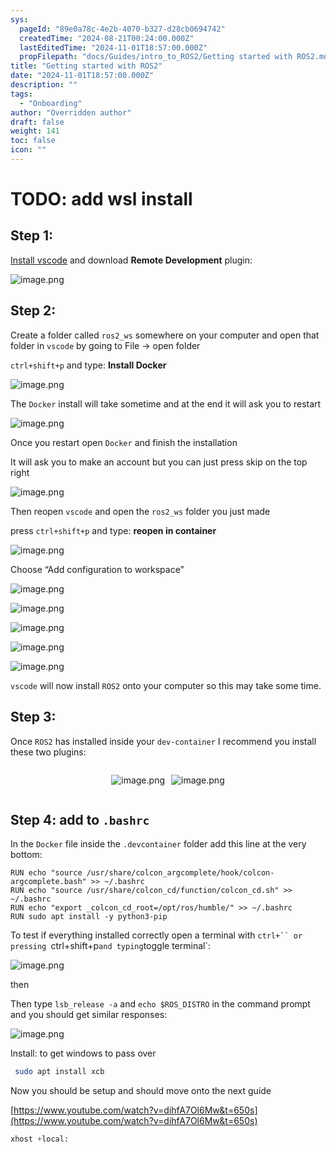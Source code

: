 ```yaml
---
sys:
  pageId: "89e0a78c-4e2b-4070-b327-d28cb0694742"
  createdTime: "2024-08-21T00:24:00.000Z"
  lastEditedTime: "2024-11-01T18:57:00.000Z"
  propFilepath: "docs/Guides/intro_to_ROS2/Getting started with ROS2.md"
title: "Getting started with ROS2"
date: "2024-11-01T18:57:00.000Z"
description: ""
tags:
  - "Onboarding"
author: "Overridden author"
draft: false
weight: 141
toc: false
icon: ""
---
```


# TODO: add wsl install

## Step 1:

[Install vscode](https://code.visualstudio.com/download) and download **Remote Development** plugin:

![image.png](https://prod-files-secure.s3.us-west-2.amazonaws.com/d518164a-d88e-44d1-a4ee-3adb3bd8bce0/efb52993-1881-4a40-b95e-6f020334f022/image.png?X-Amz-Algorithm=AWS4-HMAC-SHA256&X-Amz-Content-Sha256=UNSIGNED-PAYLOAD&X-Amz-Credential=ASIAZI2LB466WXU6T33F%2F20250403%2Fus-west-2%2Fs3%2Faws4_request&X-Amz-Date=20250403T061222Z&X-Amz-Expires=3600&X-Amz-Security-Token=IQoJb3JpZ2luX2VjEH4aCXVzLXdlc3QtMiJHMEUCIQCH5Oo9HfecDuZzV%2FfdYM0eWXRus%2BSNDzAAzzseOJpeJgIgXeilB6UHw1mTTsZcEvb30xc13mUep4OCF0gOmN7ikycqiAQI5%2F%2F%2F%2F%2F%2F%2F%2F%2F%2F%2FARAAGgw2Mzc0MjMxODM4MDUiDG4l87nyAfb%2BGJ7hKyrcA3YbVmWJXpaj5objpcbidPjQMqK5QmKLw3h2jXedGReWyIxoGDIuJgGqbos50rravknIBjWpaZhla5IZP7wkzO6VM5RO1dPUkxzavHjlSzb8wcVkFN3VKzQxM1KheHZQmPKHG1nBI9z3WO3eNVyUC87X5MicY3ebYdFjCx9g08oIaAq9IzXFCAzzEd03uw7Rn1Gi1CXb9b%2FmD5pX9G2Ydwx7Z9KCbGG7fu5f1mxFwdjE%2B9i8D9H%2BTQMg9HbvoYL8AgSpvNnI4xSxIJvPVCJNligHII5%2B%2BvTMLIOf69UyNNiF5ri2lkphmNG%2B2qu0BALZqEVcDhiq6GXiIteCwnCqmEHs1RCyPRncd9e5NxGEMt6GV4QZoLELKeeR4dnJ6H1qpncsx8kfe7tQ9aKfDfrrDw3bCmO3ukBl45qmma2xUlmXd0qsyGiVc8MTFhl7O6icjWZaR%2BKUqxiTlAxdie%2FtklwnAHLAjN%2FB00h2NDdiQ4Jp5G7BTuhryog9%2FxId9jiBaDRhn7mK3mQgjPy6ZBNegjQwsGVxu0Ai6ynRTv5ZFGAGSlnmYL%2BcXiTzQ4wfKWgQ77g%2BuBjT7Bp%2FIR9141Um%2FsPSu89ta45OgkZev31MinUjDLoGHkGkd4qq9txLMJvIuL8GOqUBiClqMLQxZgj%2BqbL08oei6hCLoY1tMdyYugfPo9oqClBVYVx65%2B7k0R%2BD%2BYgdf7Z6584ktucWbKNzLm3Eih8wjJ2WywP89jhwwHtOu3%2FMUxZZCfrVzvw5CteRsYu5lCE1R1F31Mk2zaKciPy4vOPFXt1d4eqN82f8UPdVBuh78UQwbWj3wHEV5PTFMXOa%2BSkvL8eltyVlvMjQWeXN0VSLQP3fQc%2BF&X-Amz-Signature=c38e8d377acb6ae5aa70ec872b65ad6706582d70eda9bb2af23829f3d00ce6cc&X-Amz-SignedHeaders=host&x-id=GetObject)

## Step 2:

Create a folder called `ros2_ws` somewhere on your computer and open that folder in `vscode` by going to File → open folder 

`ctrl+shift+p` and type: **Install Docker**

![image.png](https://prod-files-secure.s3.us-west-2.amazonaws.com/d518164a-d88e-44d1-a4ee-3adb3bd8bce0/2269dc0e-1cd5-47ff-bceb-c04ad9b2eab0/image.png?X-Amz-Algorithm=AWS4-HMAC-SHA256&X-Amz-Content-Sha256=UNSIGNED-PAYLOAD&X-Amz-Credential=ASIAZI2LB466WXU6T33F%2F20250403%2Fus-west-2%2Fs3%2Faws4_request&X-Amz-Date=20250403T061222Z&X-Amz-Expires=3600&X-Amz-Security-Token=IQoJb3JpZ2luX2VjEH4aCXVzLXdlc3QtMiJHMEUCIQCH5Oo9HfecDuZzV%2FfdYM0eWXRus%2BSNDzAAzzseOJpeJgIgXeilB6UHw1mTTsZcEvb30xc13mUep4OCF0gOmN7ikycqiAQI5%2F%2F%2F%2F%2F%2F%2F%2F%2F%2F%2FARAAGgw2Mzc0MjMxODM4MDUiDG4l87nyAfb%2BGJ7hKyrcA3YbVmWJXpaj5objpcbidPjQMqK5QmKLw3h2jXedGReWyIxoGDIuJgGqbos50rravknIBjWpaZhla5IZP7wkzO6VM5RO1dPUkxzavHjlSzb8wcVkFN3VKzQxM1KheHZQmPKHG1nBI9z3WO3eNVyUC87X5MicY3ebYdFjCx9g08oIaAq9IzXFCAzzEd03uw7Rn1Gi1CXb9b%2FmD5pX9G2Ydwx7Z9KCbGG7fu5f1mxFwdjE%2B9i8D9H%2BTQMg9HbvoYL8AgSpvNnI4xSxIJvPVCJNligHII5%2B%2BvTMLIOf69UyNNiF5ri2lkphmNG%2B2qu0BALZqEVcDhiq6GXiIteCwnCqmEHs1RCyPRncd9e5NxGEMt6GV4QZoLELKeeR4dnJ6H1qpncsx8kfe7tQ9aKfDfrrDw3bCmO3ukBl45qmma2xUlmXd0qsyGiVc8MTFhl7O6icjWZaR%2BKUqxiTlAxdie%2FtklwnAHLAjN%2FB00h2NDdiQ4Jp5G7BTuhryog9%2FxId9jiBaDRhn7mK3mQgjPy6ZBNegjQwsGVxu0Ai6ynRTv5ZFGAGSlnmYL%2BcXiTzQ4wfKWgQ77g%2BuBjT7Bp%2FIR9141Um%2FsPSu89ta45OgkZev31MinUjDLoGHkGkd4qq9txLMJvIuL8GOqUBiClqMLQxZgj%2BqbL08oei6hCLoY1tMdyYugfPo9oqClBVYVx65%2B7k0R%2BD%2BYgdf7Z6584ktucWbKNzLm3Eih8wjJ2WywP89jhwwHtOu3%2FMUxZZCfrVzvw5CteRsYu5lCE1R1F31Mk2zaKciPy4vOPFXt1d4eqN82f8UPdVBuh78UQwbWj3wHEV5PTFMXOa%2BSkvL8eltyVlvMjQWeXN0VSLQP3fQc%2BF&X-Amz-Signature=f90e0ef415153c7ccab37febd511eb2bd2b2409410dcc92753137977c1a9ff18&X-Amz-SignedHeaders=host&x-id=GetObject)

The `Docker` install will take sometime and at the end it will ask you to restart

![image.png](https://prod-files-secure.s3.us-west-2.amazonaws.com/d518164a-d88e-44d1-a4ee-3adb3bd8bce0/ed233f78-be33-4b1f-b89c-9c346c0e961e/image.png?X-Amz-Algorithm=AWS4-HMAC-SHA256&X-Amz-Content-Sha256=UNSIGNED-PAYLOAD&X-Amz-Credential=ASIAZI2LB466WXU6T33F%2F20250403%2Fus-west-2%2Fs3%2Faws4_request&X-Amz-Date=20250403T061222Z&X-Amz-Expires=3600&X-Amz-Security-Token=IQoJb3JpZ2luX2VjEH4aCXVzLXdlc3QtMiJHMEUCIQCH5Oo9HfecDuZzV%2FfdYM0eWXRus%2BSNDzAAzzseOJpeJgIgXeilB6UHw1mTTsZcEvb30xc13mUep4OCF0gOmN7ikycqiAQI5%2F%2F%2F%2F%2F%2F%2F%2F%2F%2F%2FARAAGgw2Mzc0MjMxODM4MDUiDG4l87nyAfb%2BGJ7hKyrcA3YbVmWJXpaj5objpcbidPjQMqK5QmKLw3h2jXedGReWyIxoGDIuJgGqbos50rravknIBjWpaZhla5IZP7wkzO6VM5RO1dPUkxzavHjlSzb8wcVkFN3VKzQxM1KheHZQmPKHG1nBI9z3WO3eNVyUC87X5MicY3ebYdFjCx9g08oIaAq9IzXFCAzzEd03uw7Rn1Gi1CXb9b%2FmD5pX9G2Ydwx7Z9KCbGG7fu5f1mxFwdjE%2B9i8D9H%2BTQMg9HbvoYL8AgSpvNnI4xSxIJvPVCJNligHII5%2B%2BvTMLIOf69UyNNiF5ri2lkphmNG%2B2qu0BALZqEVcDhiq6GXiIteCwnCqmEHs1RCyPRncd9e5NxGEMt6GV4QZoLELKeeR4dnJ6H1qpncsx8kfe7tQ9aKfDfrrDw3bCmO3ukBl45qmma2xUlmXd0qsyGiVc8MTFhl7O6icjWZaR%2BKUqxiTlAxdie%2FtklwnAHLAjN%2FB00h2NDdiQ4Jp5G7BTuhryog9%2FxId9jiBaDRhn7mK3mQgjPy6ZBNegjQwsGVxu0Ai6ynRTv5ZFGAGSlnmYL%2BcXiTzQ4wfKWgQ77g%2BuBjT7Bp%2FIR9141Um%2FsPSu89ta45OgkZev31MinUjDLoGHkGkd4qq9txLMJvIuL8GOqUBiClqMLQxZgj%2BqbL08oei6hCLoY1tMdyYugfPo9oqClBVYVx65%2B7k0R%2BD%2BYgdf7Z6584ktucWbKNzLm3Eih8wjJ2WywP89jhwwHtOu3%2FMUxZZCfrVzvw5CteRsYu5lCE1R1F31Mk2zaKciPy4vOPFXt1d4eqN82f8UPdVBuh78UQwbWj3wHEV5PTFMXOa%2BSkvL8eltyVlvMjQWeXN0VSLQP3fQc%2BF&X-Amz-Signature=dbd921ad8dbeeea14492925387da10d4e3a7b0b0d5f5ea9bc09a1d4d58cc8449&X-Amz-SignedHeaders=host&x-id=GetObject)

Once you restart open `Docker` and finish the installation

It will ask you to make an account but you can just press skip on the top right

![image.png](https://prod-files-secure.s3.us-west-2.amazonaws.com/d518164a-d88e-44d1-a4ee-3adb3bd8bce0/21010ad9-1659-4fd9-9f59-9932a09b2a3d/image.png?X-Amz-Algorithm=AWS4-HMAC-SHA256&X-Amz-Content-Sha256=UNSIGNED-PAYLOAD&X-Amz-Credential=ASIAZI2LB466WXU6T33F%2F20250403%2Fus-west-2%2Fs3%2Faws4_request&X-Amz-Date=20250403T061222Z&X-Amz-Expires=3600&X-Amz-Security-Token=IQoJb3JpZ2luX2VjEH4aCXVzLXdlc3QtMiJHMEUCIQCH5Oo9HfecDuZzV%2FfdYM0eWXRus%2BSNDzAAzzseOJpeJgIgXeilB6UHw1mTTsZcEvb30xc13mUep4OCF0gOmN7ikycqiAQI5%2F%2F%2F%2F%2F%2F%2F%2F%2F%2F%2FARAAGgw2Mzc0MjMxODM4MDUiDG4l87nyAfb%2BGJ7hKyrcA3YbVmWJXpaj5objpcbidPjQMqK5QmKLw3h2jXedGReWyIxoGDIuJgGqbos50rravknIBjWpaZhla5IZP7wkzO6VM5RO1dPUkxzavHjlSzb8wcVkFN3VKzQxM1KheHZQmPKHG1nBI9z3WO3eNVyUC87X5MicY3ebYdFjCx9g08oIaAq9IzXFCAzzEd03uw7Rn1Gi1CXb9b%2FmD5pX9G2Ydwx7Z9KCbGG7fu5f1mxFwdjE%2B9i8D9H%2BTQMg9HbvoYL8AgSpvNnI4xSxIJvPVCJNligHII5%2B%2BvTMLIOf69UyNNiF5ri2lkphmNG%2B2qu0BALZqEVcDhiq6GXiIteCwnCqmEHs1RCyPRncd9e5NxGEMt6GV4QZoLELKeeR4dnJ6H1qpncsx8kfe7tQ9aKfDfrrDw3bCmO3ukBl45qmma2xUlmXd0qsyGiVc8MTFhl7O6icjWZaR%2BKUqxiTlAxdie%2FtklwnAHLAjN%2FB00h2NDdiQ4Jp5G7BTuhryog9%2FxId9jiBaDRhn7mK3mQgjPy6ZBNegjQwsGVxu0Ai6ynRTv5ZFGAGSlnmYL%2BcXiTzQ4wfKWgQ77g%2BuBjT7Bp%2FIR9141Um%2FsPSu89ta45OgkZev31MinUjDLoGHkGkd4qq9txLMJvIuL8GOqUBiClqMLQxZgj%2BqbL08oei6hCLoY1tMdyYugfPo9oqClBVYVx65%2B7k0R%2BD%2BYgdf7Z6584ktucWbKNzLm3Eih8wjJ2WywP89jhwwHtOu3%2FMUxZZCfrVzvw5CteRsYu5lCE1R1F31Mk2zaKciPy4vOPFXt1d4eqN82f8UPdVBuh78UQwbWj3wHEV5PTFMXOa%2BSkvL8eltyVlvMjQWeXN0VSLQP3fQc%2BF&X-Amz-Signature=e4efd149616b6ae5eb4a2eb82838c06efc814ae8387f15636511df8b6770762e&X-Amz-SignedHeaders=host&x-id=GetObject)

Then reopen `vscode` and open the `ros2_ws` folder you just made

press `ctrl+shift+p` and type: **reopen in container**

![image.png](https://prod-files-secure.s3.us-west-2.amazonaws.com/d518164a-d88e-44d1-a4ee-3adb3bd8bce0/4e93b8c2-41ad-488c-8095-c74205196118/image.png?X-Amz-Algorithm=AWS4-HMAC-SHA256&X-Amz-Content-Sha256=UNSIGNED-PAYLOAD&X-Amz-Credential=ASIAZI2LB466WXU6T33F%2F20250403%2Fus-west-2%2Fs3%2Faws4_request&X-Amz-Date=20250403T061222Z&X-Amz-Expires=3600&X-Amz-Security-Token=IQoJb3JpZ2luX2VjEH4aCXVzLXdlc3QtMiJHMEUCIQCH5Oo9HfecDuZzV%2FfdYM0eWXRus%2BSNDzAAzzseOJpeJgIgXeilB6UHw1mTTsZcEvb30xc13mUep4OCF0gOmN7ikycqiAQI5%2F%2F%2F%2F%2F%2F%2F%2F%2F%2F%2FARAAGgw2Mzc0MjMxODM4MDUiDG4l87nyAfb%2BGJ7hKyrcA3YbVmWJXpaj5objpcbidPjQMqK5QmKLw3h2jXedGReWyIxoGDIuJgGqbos50rravknIBjWpaZhla5IZP7wkzO6VM5RO1dPUkxzavHjlSzb8wcVkFN3VKzQxM1KheHZQmPKHG1nBI9z3WO3eNVyUC87X5MicY3ebYdFjCx9g08oIaAq9IzXFCAzzEd03uw7Rn1Gi1CXb9b%2FmD5pX9G2Ydwx7Z9KCbGG7fu5f1mxFwdjE%2B9i8D9H%2BTQMg9HbvoYL8AgSpvNnI4xSxIJvPVCJNligHII5%2B%2BvTMLIOf69UyNNiF5ri2lkphmNG%2B2qu0BALZqEVcDhiq6GXiIteCwnCqmEHs1RCyPRncd9e5NxGEMt6GV4QZoLELKeeR4dnJ6H1qpncsx8kfe7tQ9aKfDfrrDw3bCmO3ukBl45qmma2xUlmXd0qsyGiVc8MTFhl7O6icjWZaR%2BKUqxiTlAxdie%2FtklwnAHLAjN%2FB00h2NDdiQ4Jp5G7BTuhryog9%2FxId9jiBaDRhn7mK3mQgjPy6ZBNegjQwsGVxu0Ai6ynRTv5ZFGAGSlnmYL%2BcXiTzQ4wfKWgQ77g%2BuBjT7Bp%2FIR9141Um%2FsPSu89ta45OgkZev31MinUjDLoGHkGkd4qq9txLMJvIuL8GOqUBiClqMLQxZgj%2BqbL08oei6hCLoY1tMdyYugfPo9oqClBVYVx65%2B7k0R%2BD%2BYgdf7Z6584ktucWbKNzLm3Eih8wjJ2WywP89jhwwHtOu3%2FMUxZZCfrVzvw5CteRsYu5lCE1R1F31Mk2zaKciPy4vOPFXt1d4eqN82f8UPdVBuh78UQwbWj3wHEV5PTFMXOa%2BSkvL8eltyVlvMjQWeXN0VSLQP3fQc%2BF&X-Amz-Signature=3945402d29e882be362ab5daedf5b995b88f6b5f6ab43aba16150d7c3c26596e&X-Amz-SignedHeaders=host&x-id=GetObject)

Choose “Add configuration to workspace”

![image.png](https://prod-files-secure.s3.us-west-2.amazonaws.com/d518164a-d88e-44d1-a4ee-3adb3bd8bce0/9560b282-5060-4989-ba37-97e7b2c22476/image.png?X-Amz-Algorithm=AWS4-HMAC-SHA256&X-Amz-Content-Sha256=UNSIGNED-PAYLOAD&X-Amz-Credential=ASIAZI2LB466WXU6T33F%2F20250403%2Fus-west-2%2Fs3%2Faws4_request&X-Amz-Date=20250403T061222Z&X-Amz-Expires=3600&X-Amz-Security-Token=IQoJb3JpZ2luX2VjEH4aCXVzLXdlc3QtMiJHMEUCIQCH5Oo9HfecDuZzV%2FfdYM0eWXRus%2BSNDzAAzzseOJpeJgIgXeilB6UHw1mTTsZcEvb30xc13mUep4OCF0gOmN7ikycqiAQI5%2F%2F%2F%2F%2F%2F%2F%2F%2F%2F%2FARAAGgw2Mzc0MjMxODM4MDUiDG4l87nyAfb%2BGJ7hKyrcA3YbVmWJXpaj5objpcbidPjQMqK5QmKLw3h2jXedGReWyIxoGDIuJgGqbos50rravknIBjWpaZhla5IZP7wkzO6VM5RO1dPUkxzavHjlSzb8wcVkFN3VKzQxM1KheHZQmPKHG1nBI9z3WO3eNVyUC87X5MicY3ebYdFjCx9g08oIaAq9IzXFCAzzEd03uw7Rn1Gi1CXb9b%2FmD5pX9G2Ydwx7Z9KCbGG7fu5f1mxFwdjE%2B9i8D9H%2BTQMg9HbvoYL8AgSpvNnI4xSxIJvPVCJNligHII5%2B%2BvTMLIOf69UyNNiF5ri2lkphmNG%2B2qu0BALZqEVcDhiq6GXiIteCwnCqmEHs1RCyPRncd9e5NxGEMt6GV4QZoLELKeeR4dnJ6H1qpncsx8kfe7tQ9aKfDfrrDw3bCmO3ukBl45qmma2xUlmXd0qsyGiVc8MTFhl7O6icjWZaR%2BKUqxiTlAxdie%2FtklwnAHLAjN%2FB00h2NDdiQ4Jp5G7BTuhryog9%2FxId9jiBaDRhn7mK3mQgjPy6ZBNegjQwsGVxu0Ai6ynRTv5ZFGAGSlnmYL%2BcXiTzQ4wfKWgQ77g%2BuBjT7Bp%2FIR9141Um%2FsPSu89ta45OgkZev31MinUjDLoGHkGkd4qq9txLMJvIuL8GOqUBiClqMLQxZgj%2BqbL08oei6hCLoY1tMdyYugfPo9oqClBVYVx65%2B7k0R%2BD%2BYgdf7Z6584ktucWbKNzLm3Eih8wjJ2WywP89jhwwHtOu3%2FMUxZZCfrVzvw5CteRsYu5lCE1R1F31Mk2zaKciPy4vOPFXt1d4eqN82f8UPdVBuh78UQwbWj3wHEV5PTFMXOa%2BSkvL8eltyVlvMjQWeXN0VSLQP3fQc%2BF&X-Amz-Signature=03809020691657d8e2183c87dd014751a0c9ba56d8f98b8cf136c29bb2a22636&X-Amz-SignedHeaders=host&x-id=GetObject)

![image.png](https://prod-files-secure.s3.us-west-2.amazonaws.com/d518164a-d88e-44d1-a4ee-3adb3bd8bce0/2ee63f81-886b-48e8-a553-dc6e5eac99e4/image.png?X-Amz-Algorithm=AWS4-HMAC-SHA256&X-Amz-Content-Sha256=UNSIGNED-PAYLOAD&X-Amz-Credential=ASIAZI2LB466WXU6T33F%2F20250403%2Fus-west-2%2Fs3%2Faws4_request&X-Amz-Date=20250403T061222Z&X-Amz-Expires=3600&X-Amz-Security-Token=IQoJb3JpZ2luX2VjEH4aCXVzLXdlc3QtMiJHMEUCIQCH5Oo9HfecDuZzV%2FfdYM0eWXRus%2BSNDzAAzzseOJpeJgIgXeilB6UHw1mTTsZcEvb30xc13mUep4OCF0gOmN7ikycqiAQI5%2F%2F%2F%2F%2F%2F%2F%2F%2F%2F%2FARAAGgw2Mzc0MjMxODM4MDUiDG4l87nyAfb%2BGJ7hKyrcA3YbVmWJXpaj5objpcbidPjQMqK5QmKLw3h2jXedGReWyIxoGDIuJgGqbos50rravknIBjWpaZhla5IZP7wkzO6VM5RO1dPUkxzavHjlSzb8wcVkFN3VKzQxM1KheHZQmPKHG1nBI9z3WO3eNVyUC87X5MicY3ebYdFjCx9g08oIaAq9IzXFCAzzEd03uw7Rn1Gi1CXb9b%2FmD5pX9G2Ydwx7Z9KCbGG7fu5f1mxFwdjE%2B9i8D9H%2BTQMg9HbvoYL8AgSpvNnI4xSxIJvPVCJNligHII5%2B%2BvTMLIOf69UyNNiF5ri2lkphmNG%2B2qu0BALZqEVcDhiq6GXiIteCwnCqmEHs1RCyPRncd9e5NxGEMt6GV4QZoLELKeeR4dnJ6H1qpncsx8kfe7tQ9aKfDfrrDw3bCmO3ukBl45qmma2xUlmXd0qsyGiVc8MTFhl7O6icjWZaR%2BKUqxiTlAxdie%2FtklwnAHLAjN%2FB00h2NDdiQ4Jp5G7BTuhryog9%2FxId9jiBaDRhn7mK3mQgjPy6ZBNegjQwsGVxu0Ai6ynRTv5ZFGAGSlnmYL%2BcXiTzQ4wfKWgQ77g%2BuBjT7Bp%2FIR9141Um%2FsPSu89ta45OgkZev31MinUjDLoGHkGkd4qq9txLMJvIuL8GOqUBiClqMLQxZgj%2BqbL08oei6hCLoY1tMdyYugfPo9oqClBVYVx65%2B7k0R%2BD%2BYgdf7Z6584ktucWbKNzLm3Eih8wjJ2WywP89jhwwHtOu3%2FMUxZZCfrVzvw5CteRsYu5lCE1R1F31Mk2zaKciPy4vOPFXt1d4eqN82f8UPdVBuh78UQwbWj3wHEV5PTFMXOa%2BSkvL8eltyVlvMjQWeXN0VSLQP3fQc%2BF&X-Amz-Signature=7d9eedbd3935574b705deb1c0d6fac70daf85daa0563d4411028fcb107385db2&X-Amz-SignedHeaders=host&x-id=GetObject)

![image.png](https://prod-files-secure.s3.us-west-2.amazonaws.com/d518164a-d88e-44d1-a4ee-3adb3bd8bce0/ae1580b2-b048-407e-aed9-b584224a7a04/image.png?X-Amz-Algorithm=AWS4-HMAC-SHA256&X-Amz-Content-Sha256=UNSIGNED-PAYLOAD&X-Amz-Credential=ASIAZI2LB466WXU6T33F%2F20250403%2Fus-west-2%2Fs3%2Faws4_request&X-Amz-Date=20250403T061222Z&X-Amz-Expires=3600&X-Amz-Security-Token=IQoJb3JpZ2luX2VjEH4aCXVzLXdlc3QtMiJHMEUCIQCH5Oo9HfecDuZzV%2FfdYM0eWXRus%2BSNDzAAzzseOJpeJgIgXeilB6UHw1mTTsZcEvb30xc13mUep4OCF0gOmN7ikycqiAQI5%2F%2F%2F%2F%2F%2F%2F%2F%2F%2F%2FARAAGgw2Mzc0MjMxODM4MDUiDG4l87nyAfb%2BGJ7hKyrcA3YbVmWJXpaj5objpcbidPjQMqK5QmKLw3h2jXedGReWyIxoGDIuJgGqbos50rravknIBjWpaZhla5IZP7wkzO6VM5RO1dPUkxzavHjlSzb8wcVkFN3VKzQxM1KheHZQmPKHG1nBI9z3WO3eNVyUC87X5MicY3ebYdFjCx9g08oIaAq9IzXFCAzzEd03uw7Rn1Gi1CXb9b%2FmD5pX9G2Ydwx7Z9KCbGG7fu5f1mxFwdjE%2B9i8D9H%2BTQMg9HbvoYL8AgSpvNnI4xSxIJvPVCJNligHII5%2B%2BvTMLIOf69UyNNiF5ri2lkphmNG%2B2qu0BALZqEVcDhiq6GXiIteCwnCqmEHs1RCyPRncd9e5NxGEMt6GV4QZoLELKeeR4dnJ6H1qpncsx8kfe7tQ9aKfDfrrDw3bCmO3ukBl45qmma2xUlmXd0qsyGiVc8MTFhl7O6icjWZaR%2BKUqxiTlAxdie%2FtklwnAHLAjN%2FB00h2NDdiQ4Jp5G7BTuhryog9%2FxId9jiBaDRhn7mK3mQgjPy6ZBNegjQwsGVxu0Ai6ynRTv5ZFGAGSlnmYL%2BcXiTzQ4wfKWgQ77g%2BuBjT7Bp%2FIR9141Um%2FsPSu89ta45OgkZev31MinUjDLoGHkGkd4qq9txLMJvIuL8GOqUBiClqMLQxZgj%2BqbL08oei6hCLoY1tMdyYugfPo9oqClBVYVx65%2B7k0R%2BD%2BYgdf7Z6584ktucWbKNzLm3Eih8wjJ2WywP89jhwwHtOu3%2FMUxZZCfrVzvw5CteRsYu5lCE1R1F31Mk2zaKciPy4vOPFXt1d4eqN82f8UPdVBuh78UQwbWj3wHEV5PTFMXOa%2BSkvL8eltyVlvMjQWeXN0VSLQP3fQc%2BF&X-Amz-Signature=7bfdb9089fdc4eab78f552da26d5cbd2bce7ed07e02e8055b76fcf6545392df3&X-Amz-SignedHeaders=host&x-id=GetObject)

![image.png](https://prod-files-secure.s3.us-west-2.amazonaws.com/d518164a-d88e-44d1-a4ee-3adb3bd8bce0/53255b28-f75e-430f-b9e3-c0ac8577e42b/image.png?X-Amz-Algorithm=AWS4-HMAC-SHA256&X-Amz-Content-Sha256=UNSIGNED-PAYLOAD&X-Amz-Credential=ASIAZI2LB466WXU6T33F%2F20250403%2Fus-west-2%2Fs3%2Faws4_request&X-Amz-Date=20250403T061222Z&X-Amz-Expires=3600&X-Amz-Security-Token=IQoJb3JpZ2luX2VjEH4aCXVzLXdlc3QtMiJHMEUCIQCH5Oo9HfecDuZzV%2FfdYM0eWXRus%2BSNDzAAzzseOJpeJgIgXeilB6UHw1mTTsZcEvb30xc13mUep4OCF0gOmN7ikycqiAQI5%2F%2F%2F%2F%2F%2F%2F%2F%2F%2F%2FARAAGgw2Mzc0MjMxODM4MDUiDG4l87nyAfb%2BGJ7hKyrcA3YbVmWJXpaj5objpcbidPjQMqK5QmKLw3h2jXedGReWyIxoGDIuJgGqbos50rravknIBjWpaZhla5IZP7wkzO6VM5RO1dPUkxzavHjlSzb8wcVkFN3VKzQxM1KheHZQmPKHG1nBI9z3WO3eNVyUC87X5MicY3ebYdFjCx9g08oIaAq9IzXFCAzzEd03uw7Rn1Gi1CXb9b%2FmD5pX9G2Ydwx7Z9KCbGG7fu5f1mxFwdjE%2B9i8D9H%2BTQMg9HbvoYL8AgSpvNnI4xSxIJvPVCJNligHII5%2B%2BvTMLIOf69UyNNiF5ri2lkphmNG%2B2qu0BALZqEVcDhiq6GXiIteCwnCqmEHs1RCyPRncd9e5NxGEMt6GV4QZoLELKeeR4dnJ6H1qpncsx8kfe7tQ9aKfDfrrDw3bCmO3ukBl45qmma2xUlmXd0qsyGiVc8MTFhl7O6icjWZaR%2BKUqxiTlAxdie%2FtklwnAHLAjN%2FB00h2NDdiQ4Jp5G7BTuhryog9%2FxId9jiBaDRhn7mK3mQgjPy6ZBNegjQwsGVxu0Ai6ynRTv5ZFGAGSlnmYL%2BcXiTzQ4wfKWgQ77g%2BuBjT7Bp%2FIR9141Um%2FsPSu89ta45OgkZev31MinUjDLoGHkGkd4qq9txLMJvIuL8GOqUBiClqMLQxZgj%2BqbL08oei6hCLoY1tMdyYugfPo9oqClBVYVx65%2B7k0R%2BD%2BYgdf7Z6584ktucWbKNzLm3Eih8wjJ2WywP89jhwwHtOu3%2FMUxZZCfrVzvw5CteRsYu5lCE1R1F31Mk2zaKciPy4vOPFXt1d4eqN82f8UPdVBuh78UQwbWj3wHEV5PTFMXOa%2BSkvL8eltyVlvMjQWeXN0VSLQP3fQc%2BF&X-Amz-Signature=4b1a927d2bbe69360f6f242b239d93fd548d64b4d616429148295d23b470057f&X-Amz-SignedHeaders=host&x-id=GetObject)

![image.png](https://prod-files-secure.s3.us-west-2.amazonaws.com/d518164a-d88e-44d1-a4ee-3adb3bd8bce0/7c562767-5af9-4ffb-97d1-327bcdf4ee00/image.png?X-Amz-Algorithm=AWS4-HMAC-SHA256&X-Amz-Content-Sha256=UNSIGNED-PAYLOAD&X-Amz-Credential=ASIAZI2LB466WXU6T33F%2F20250403%2Fus-west-2%2Fs3%2Faws4_request&X-Amz-Date=20250403T061222Z&X-Amz-Expires=3600&X-Amz-Security-Token=IQoJb3JpZ2luX2VjEH4aCXVzLXdlc3QtMiJHMEUCIQCH5Oo9HfecDuZzV%2FfdYM0eWXRus%2BSNDzAAzzseOJpeJgIgXeilB6UHw1mTTsZcEvb30xc13mUep4OCF0gOmN7ikycqiAQI5%2F%2F%2F%2F%2F%2F%2F%2F%2F%2F%2FARAAGgw2Mzc0MjMxODM4MDUiDG4l87nyAfb%2BGJ7hKyrcA3YbVmWJXpaj5objpcbidPjQMqK5QmKLw3h2jXedGReWyIxoGDIuJgGqbos50rravknIBjWpaZhla5IZP7wkzO6VM5RO1dPUkxzavHjlSzb8wcVkFN3VKzQxM1KheHZQmPKHG1nBI9z3WO3eNVyUC87X5MicY3ebYdFjCx9g08oIaAq9IzXFCAzzEd03uw7Rn1Gi1CXb9b%2FmD5pX9G2Ydwx7Z9KCbGG7fu5f1mxFwdjE%2B9i8D9H%2BTQMg9HbvoYL8AgSpvNnI4xSxIJvPVCJNligHII5%2B%2BvTMLIOf69UyNNiF5ri2lkphmNG%2B2qu0BALZqEVcDhiq6GXiIteCwnCqmEHs1RCyPRncd9e5NxGEMt6GV4QZoLELKeeR4dnJ6H1qpncsx8kfe7tQ9aKfDfrrDw3bCmO3ukBl45qmma2xUlmXd0qsyGiVc8MTFhl7O6icjWZaR%2BKUqxiTlAxdie%2FtklwnAHLAjN%2FB00h2NDdiQ4Jp5G7BTuhryog9%2FxId9jiBaDRhn7mK3mQgjPy6ZBNegjQwsGVxu0Ai6ynRTv5ZFGAGSlnmYL%2BcXiTzQ4wfKWgQ77g%2BuBjT7Bp%2FIR9141Um%2FsPSu89ta45OgkZev31MinUjDLoGHkGkd4qq9txLMJvIuL8GOqUBiClqMLQxZgj%2BqbL08oei6hCLoY1tMdyYugfPo9oqClBVYVx65%2B7k0R%2BD%2BYgdf7Z6584ktucWbKNzLm3Eih8wjJ2WywP89jhwwHtOu3%2FMUxZZCfrVzvw5CteRsYu5lCE1R1F31Mk2zaKciPy4vOPFXt1d4eqN82f8UPdVBuh78UQwbWj3wHEV5PTFMXOa%2BSkvL8eltyVlvMjQWeXN0VSLQP3fQc%2BF&X-Amz-Signature=081d95c06e57cc0130a6ed7e490198b2aa44276d1b300a8f577a4ad17cc6e18e&X-Amz-SignedHeaders=host&x-id=GetObject)

`vscode` will now install `ROS2` onto your computer so this may take some time.

## Step 3:

Once `ROS2` has installed inside your `dev-container` I recommend you install these two plugins:

<div style="display: flex;flex-direction: row; column-gap:10px; max-width: 630px;justify-content: center;">
<div>

![image.png](https://prod-files-secure.s3.us-west-2.amazonaws.com/d518164a-d88e-44d1-a4ee-3adb3bd8bce0/3fc3d550-5a54-4ba1-ba6b-faa01cdb7369/image.png?X-Amz-Algorithm=AWS4-HMAC-SHA256&X-Amz-Content-Sha256=UNSIGNED-PAYLOAD&X-Amz-Credential=ASIAZI2LB466TYLBZNL4%2F20250403%2Fus-west-2%2Fs3%2Faws4_request&X-Amz-Date=20250403T061224Z&X-Amz-Expires=3600&X-Amz-Security-Token=IQoJb3JpZ2luX2VjEH4aCXVzLXdlc3QtMiJHMEUCIB%2BWPuFnkKAdpQq%2FgqD7c5Skp%2BCUW7er1qmM8DlfewQnAiEAt5emL6YrfRHpO%2F20ruZqQ5%2FW6IoAfY4u3lJ%2FV3jPOlQqiAQI5%2F%2F%2F%2F%2F%2F%2F%2F%2F%2F%2FARAAGgw2Mzc0MjMxODM4MDUiDDrTcO20CVp7z1aOjircAxwdmBvCybQtT7avrQmDD%2FE7AOEtncBcitCIXqMQk12MqcFFgvzQsXA3lx%2FiU3RVDgMypGEN%2F%2FXanhCWZL0z%2BrZN76HeiVgGytCaz0KPfrey%2FLLSG%2F4JCl1ePThQMXykDMhZOTA6vydOhAWDl88EKyt7kipV5AFHjnCnGeDjC2K0d7DMnBm7Bmt0m51CB9L9LURw2fnkV5ARbNTWY5mTfIbAjAa0Mg5cOQGY7gdDXj2IYzgRTl%2BeSWPnnQqexJUuekF%2FXeFT3iX3KDBAanTMfzS4eU7GWrbs3FBguirvsGjayW8x7jFvoypWmAz6KJSntzPCT6EgP%2BhCNlxNXrnuZtD6kJExoZkmOXS1ozNATlUNdQZ0nCPFQcAgRWZrAorSC0JUU3Lz3s%2FRBZE3mk9b5OWe2SuviiXWt1E3z%2BWU3oAHV%2BNH6dQNrv3XFT62LVMFF1Fp2jY3CiQDPLkXai%2BxCmnDg1FFXKyIo2sFCuIw5qvwAUCH1vuFG%2BKg2qU1bNMMZVNl4aXIQvCMdYkOaNUssUsQpY9At73Q5q7T4F4IYQ0X2SCRdWR%2BJRTRCNI6Q97F7mcCN0pwhB8%2FRlK4dVcAbDDRg%2B94yYjfXKvhw%2FjztRpWO2U56rbEtt2VFKzyMN%2FHuL8GOqUBobZubT7vcAvO85nkMbtwVN7aJTh6s4EVZH3vxz6REmSDVoRT1a4QuFoG0zloichdFdafF2hbcF%2B0FWxrj%2FUcdLGfjtJi98h3sOywhXdjEzImY78ZKpLVUgxKxqWiKwz461lLGR529PPHhf2c8xxz4y0%2Fz2Y8EBEjLdxaeV0a5tYNK8xDjj2Gu8balOSw7wOe3I5HmiXr10rf%2By7uc4r01mzqyrVe&X-Amz-Signature=e79dae2759a6c366872d49d2e9851309f42e8ae482813573ffea15b1a26e77f4&X-Amz-SignedHeaders=host&x-id=GetObject)

</div>
<div>

![image.png](https://prod-files-secure.s3.us-west-2.amazonaws.com/d518164a-d88e-44d1-a4ee-3adb3bd8bce0/d994cc66-13c2-4093-a5a3-f84cf4601a82/image.png?X-Amz-Algorithm=AWS4-HMAC-SHA256&X-Amz-Content-Sha256=UNSIGNED-PAYLOAD&X-Amz-Credential=ASIAZI2LB4664MNLBCVR%2F20250403%2Fus-west-2%2Fs3%2Faws4_request&X-Amz-Date=20250403T061225Z&X-Amz-Expires=3600&X-Amz-Security-Token=IQoJb3JpZ2luX2VjEH4aCXVzLXdlc3QtMiJGMEQCIFzeodhq%2BOw%2FqpJk%2Bl40JdJnucZLCrF2cFIMAi4kYec4AiB68x44fbPEN%2B2%2BpXdOOh0TwVPTv4B0NPWOiW%2FFRsKD9iqIBAjn%2F%2F%2F%2F%2F%2F%2F%2F%2F%2F8BEAAaDDYzNzQyMzE4MzgwNSIMEGLzqQITmibtzYEtKtwDHKaeMOocSqcvPb1MzypYx3CJ0QBtALW7sIsDLrLZCBmGStgLvocDj5i%2F%2FZ6sikl%2FxtTS1YaVcHMwSh0l1tslAb6FEqe%2BCJc5PuXGQ1T8b3pYJU9x5cUf%2BxWVfX9UDpsR2Vb5DJiN046N9tXDuuW5YOJgkW4BYJVnEYvDisX7HBaLADEU5F0AskHF1%2FqRL%2BWdpTL8YYw8vA4%2BF%2FApbJ09LrB0OWmY9zThkmrDxFrKKO%2F1GVH7PxfWwdC%2FW0%2FHNp70fs3nlxoQK2dm4uvV%2F8MGlCEW%2FIl8yLx26TMybUOvg6zQGJsCKrFB1XYBj7%2BtWg4zB8pcBx7ycRu9D4BUAAhkDIK3N8WCdqdDlBAyWbe7miCotvIS5zPOl9qWoj3GCQmD8jLsOpNAI84RTRdetjKdN0RDPXHbCHRw9aqS3kqajzurJ%2Fo0gAk4J1zmGr%2Bcnbnm6d8bKWpmFuMmbBP0jA44GQrpstZp%2FAoYHa4114pFC2JADJ1%2Byn5qz2AeOnchmoH41MECDjhZPHWYFMfFyQI%2FjhGpw5WoswB9GctCJRhubFszgoSuMwEGFFLYtpQXPGPYVdmGUOP1lpXkH0%2Bii6nwRE7CQSDhJHeP2uc%2FxBaml9aDZCfMU6ZC9FPYZT0wsMi4vwY6pgHnPBt%2F4CoFRlYUneibiP%2FdOOV8T2wy5%2BnDqjiXBCbS%2BXuQyNjzJZ1NZC7uKOyCeoIrSJs3GiAu6fBcvb%2F8ybLMMcy6XHaVCu3a60tc%2BIfn8xhll1sJSRnEEer%2BrpuIHHQBCyX2bmFQtjQQevZXqmWoPoIvLgI2oBWInSOjvsPQrF2%2F775aJtbJrhXMTx5NMmBxIGY5wzV6cOL0CKvtX6rRzom5%2FMOW&X-Amz-Signature=895c66aed48febe6d06a9c01e86cfc16349d2b9f9bc8e8574cbb15fb0ee98d5e&X-Amz-SignedHeaders=host&x-id=GetObject)

</div>
</div>

## Step 4: add to `.bashrc`

In the `Docker` file inside the `.devcontainer` folder add this line at the very bottom: 

```docker
RUN echo "source /usr/share/colcon_argcomplete/hook/colcon-argcomplete.bash" >> ~/.bashrc
RUN echo "source /usr/share/colcon_cd/function/colcon_cd.sh" >> ~/.bashrc
RUN echo "export _colcon_cd_root=/opt/ros/humble/" >> ~/.bashrc
RUN sudo apt install -y python3-pip 
```

To test if everything installed correctly open a terminal with `ctrl+`` or pressing `ctrl+shift+p` and typing `toggle terminal`:

![image.png](https://prod-files-secure.s3.us-west-2.amazonaws.com/d518164a-d88e-44d1-a4ee-3adb3bd8bce0/6a4943d8-b04e-4c02-9a58-775f3384d1a5/image.png?X-Amz-Algorithm=AWS4-HMAC-SHA256&X-Amz-Content-Sha256=UNSIGNED-PAYLOAD&X-Amz-Credential=ASIAZI2LB466WXU6T33F%2F20250403%2Fus-west-2%2Fs3%2Faws4_request&X-Amz-Date=20250403T061222Z&X-Amz-Expires=3600&X-Amz-Security-Token=IQoJb3JpZ2luX2VjEH4aCXVzLXdlc3QtMiJHMEUCIQCH5Oo9HfecDuZzV%2FfdYM0eWXRus%2BSNDzAAzzseOJpeJgIgXeilB6UHw1mTTsZcEvb30xc13mUep4OCF0gOmN7ikycqiAQI5%2F%2F%2F%2F%2F%2F%2F%2F%2F%2F%2FARAAGgw2Mzc0MjMxODM4MDUiDG4l87nyAfb%2BGJ7hKyrcA3YbVmWJXpaj5objpcbidPjQMqK5QmKLw3h2jXedGReWyIxoGDIuJgGqbos50rravknIBjWpaZhla5IZP7wkzO6VM5RO1dPUkxzavHjlSzb8wcVkFN3VKzQxM1KheHZQmPKHG1nBI9z3WO3eNVyUC87X5MicY3ebYdFjCx9g08oIaAq9IzXFCAzzEd03uw7Rn1Gi1CXb9b%2FmD5pX9G2Ydwx7Z9KCbGG7fu5f1mxFwdjE%2B9i8D9H%2BTQMg9HbvoYL8AgSpvNnI4xSxIJvPVCJNligHII5%2B%2BvTMLIOf69UyNNiF5ri2lkphmNG%2B2qu0BALZqEVcDhiq6GXiIteCwnCqmEHs1RCyPRncd9e5NxGEMt6GV4QZoLELKeeR4dnJ6H1qpncsx8kfe7tQ9aKfDfrrDw3bCmO3ukBl45qmma2xUlmXd0qsyGiVc8MTFhl7O6icjWZaR%2BKUqxiTlAxdie%2FtklwnAHLAjN%2FB00h2NDdiQ4Jp5G7BTuhryog9%2FxId9jiBaDRhn7mK3mQgjPy6ZBNegjQwsGVxu0Ai6ynRTv5ZFGAGSlnmYL%2BcXiTzQ4wfKWgQ77g%2BuBjT7Bp%2FIR9141Um%2FsPSu89ta45OgkZev31MinUjDLoGHkGkd4qq9txLMJvIuL8GOqUBiClqMLQxZgj%2BqbL08oei6hCLoY1tMdyYugfPo9oqClBVYVx65%2B7k0R%2BD%2BYgdf7Z6584ktucWbKNzLm3Eih8wjJ2WywP89jhwwHtOu3%2FMUxZZCfrVzvw5CteRsYu5lCE1R1F31Mk2zaKciPy4vOPFXt1d4eqN82f8UPdVBuh78UQwbWj3wHEV5PTFMXOa%2BSkvL8eltyVlvMjQWeXN0VSLQP3fQc%2BF&X-Amz-Signature=e6181a2dcb1cb4b400cb4a35467c3b4e815717912b7a06579095a944e820ce25&X-Amz-SignedHeaders=host&x-id=GetObject)

then 

Then type `lsb_release -a` and `echo $ROS_DISTRO` in the command prompt and you should get similar responses:

![image.png](https://prod-files-secure.s3.us-west-2.amazonaws.com/d518164a-d88e-44d1-a4ee-3adb3bd8bce0/3e635dec-a805-4e85-8b9e-d000e5b71a4e/image.png?X-Amz-Algorithm=AWS4-HMAC-SHA256&X-Amz-Content-Sha256=UNSIGNED-PAYLOAD&X-Amz-Credential=ASIAZI2LB466WXU6T33F%2F20250403%2Fus-west-2%2Fs3%2Faws4_request&X-Amz-Date=20250403T061222Z&X-Amz-Expires=3600&X-Amz-Security-Token=IQoJb3JpZ2luX2VjEH4aCXVzLXdlc3QtMiJHMEUCIQCH5Oo9HfecDuZzV%2FfdYM0eWXRus%2BSNDzAAzzseOJpeJgIgXeilB6UHw1mTTsZcEvb30xc13mUep4OCF0gOmN7ikycqiAQI5%2F%2F%2F%2F%2F%2F%2F%2F%2F%2F%2FARAAGgw2Mzc0MjMxODM4MDUiDG4l87nyAfb%2BGJ7hKyrcA3YbVmWJXpaj5objpcbidPjQMqK5QmKLw3h2jXedGReWyIxoGDIuJgGqbos50rravknIBjWpaZhla5IZP7wkzO6VM5RO1dPUkxzavHjlSzb8wcVkFN3VKzQxM1KheHZQmPKHG1nBI9z3WO3eNVyUC87X5MicY3ebYdFjCx9g08oIaAq9IzXFCAzzEd03uw7Rn1Gi1CXb9b%2FmD5pX9G2Ydwx7Z9KCbGG7fu5f1mxFwdjE%2B9i8D9H%2BTQMg9HbvoYL8AgSpvNnI4xSxIJvPVCJNligHII5%2B%2BvTMLIOf69UyNNiF5ri2lkphmNG%2B2qu0BALZqEVcDhiq6GXiIteCwnCqmEHs1RCyPRncd9e5NxGEMt6GV4QZoLELKeeR4dnJ6H1qpncsx8kfe7tQ9aKfDfrrDw3bCmO3ukBl45qmma2xUlmXd0qsyGiVc8MTFhl7O6icjWZaR%2BKUqxiTlAxdie%2FtklwnAHLAjN%2FB00h2NDdiQ4Jp5G7BTuhryog9%2FxId9jiBaDRhn7mK3mQgjPy6ZBNegjQwsGVxu0Ai6ynRTv5ZFGAGSlnmYL%2BcXiTzQ4wfKWgQ77g%2BuBjT7Bp%2FIR9141Um%2FsPSu89ta45OgkZev31MinUjDLoGHkGkd4qq9txLMJvIuL8GOqUBiClqMLQxZgj%2BqbL08oei6hCLoY1tMdyYugfPo9oqClBVYVx65%2B7k0R%2BD%2BYgdf7Z6584ktucWbKNzLm3Eih8wjJ2WywP89jhwwHtOu3%2FMUxZZCfrVzvw5CteRsYu5lCE1R1F31Mk2zaKciPy4vOPFXt1d4eqN82f8UPdVBuh78UQwbWj3wHEV5PTFMXOa%2BSkvL8eltyVlvMjQWeXN0VSLQP3fQc%2BF&X-Amz-Signature=eb3799fe3826a2ae738f85229a9c1b511f31f771df2810a836eef91b2a5dd253&X-Amz-SignedHeaders=host&x-id=GetObject)

Install:  to get windows to pass over

```bash
 sudo apt install xcb
```

Now you should be setup and should move onto the next guide 

[https://www.youtube.com/watch?v=dihfA7Ol6Mw&t=650s](https://www.youtube.com/watch?v=dihfA7Ol6Mw&t=650s)

```python
xhost +local:
```
